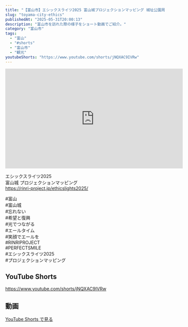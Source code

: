 ```yaml
---
title: "【富山市】エシックスライツ2025 富山城プロジェクションマッピング 城址公園周辺ライトアップ #shorts"
slug: "toyama-city-ethics"
publishedAt: "2025-05-31T20:00:13"
description: "富山市を訪れた際の様子をショート動画でご紹介。"
category: "富山市"
tags: 
  - "富山"
  - "#shorts"
  - "富山市"
  - "観光"
youtubeShorts: "https://www.youtube.com/shorts/jNQXAC9IVRw"
---
```


<iframe width="560" height="315" src="https://www.youtube.com/embed/9-4ec_C6spY" frameborder="0" allowfullscreen></iframe>

エシックスライツ2025<br />
富山城 プロジェクションマッピング<br />
https://rinri-project.jp/ethicslights2025/

#富山<br />
#富山城<br />
#忘れない<br />
#希望と復興<br />
#光でつながる<br />
#エールタイム<br />
#笑顔でエールを<br />
#RINRIPROJECT<br />
#PERFECTSMILE<br />
#エシックスライツ2025<br />
#プロジェクションマッピング

## YouTube Shorts

https://www.youtube.com/shorts/jNQXAC9IVRw

## 動画

[YouTube Shorts で見る](https://www.youtube.com/shorts/jNQXAC9IVRw)

